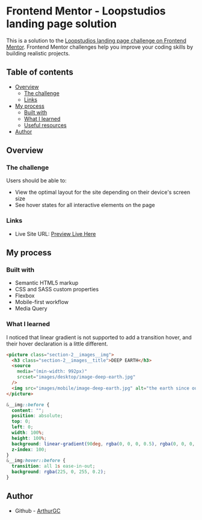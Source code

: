 # Frontend Mentor - Loopstudios landing page solution

This is a solution to the [Loopstudios landing page challenge on Frontend Mentor](https://www.frontendmentor.io/challenges/loopstudios-landing-page-N88J5Onjw). Frontend Mentor challenges help you improve your coding skills by building realistic projects.

## Table of contents

- [Overview](#overview)
  - [The challenge](#the-challenge)
  - [Links](#links)
- [My process](#my-process)
  - [Built with](#built-with)
  - [What I learned](#what-i-learned)
  - [Useful resources](#useful-resources)
- [Author](#author)

## Overview

### The challenge

Users should be able to:

- View the optimal layout for the site depending on their device's screen size
- See hover states for all interactive elements on the page

### Links

- Live Site URL: [Preview Live Here](https://arthurgc.github.io/loopstudios-landing-page/)

## My process

### Built with

- Semantic HTML5 markup
- CSS and SASS custom properties
- Flexbox
- Mobile-first workflow
- Media Query

### What I learned

I noticed that linear gradient is not supported to add a transition hover, and their hover declaration is a little different.

```html
<picture class="section-2__images__img">
  <h3 class="section-2__images__title">DEEP EARTH</h3>
  <source
    media="(min-width: 992px)"
    srcset="images/desktop/image-deep-earth.jpg"
  />
  <img src="images/mobile/image-deep-earth.jpg" alt="the earth since outside" />
</picture>
```

```css
&__img::before {
  content: "";
  position: absolute;
  top: 0;
  left: 0;
  width: 100%;
  height: 100%;
  background: linear-gradient(90deg, rgba(0, 0, 0, 0.5), rgba(0, 0, 0, 0));
  z-index: 100;
}
&__img:hover::before {
  transition: all 1s ease-in-out;
  background: rgba(225, 0, 255, 0.2);
}
```

## Author

- Github - [ArthurGC](https://github.com/ArthurGC)
